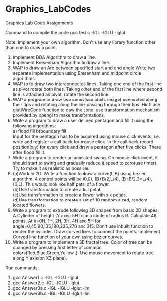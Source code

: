 # Graphics_LabCodes
Graphics Lab Code Assignments

Command to compile the code
gcc test.c -lGL -lGLU -lglut

Note: Implement your own algorithm. Don't use any library function other than one to draw a point.

1. Implement DDA Algorithm to draw a line.</br>
2. Implement Bresenham Algorithm to draw a line.</br>
3. WAP to draw an Arc between specified start and end angle.Write two separate implementation using Bresenham and midpoint circle algorithms.</br>
4. WAP to to draw two interconnected lines. Taking one end of the first line as pivot rotate both lines. Taking other end of the first line where second line is attached as pivot, rotate the second line. </br>
5. WAP a program to draw two cones(see attch. image) connected along their tips and rotating along the line passing through their tips. Hint: use glutWireCone function to daw the cone. use transformation  mechanism provided by opengl to make transformations.</br>
6. Write a program to draw a user defined pentagon and fill it using the following algorithms:</br>
   a) flood fill   b)boundary fill</br>
   Input for the pentagon has to be acquired using mouse click events, i.e. write and register a call back for mouse click. In the call back record position(x,y) for every click and draw a pentagon after five clicks. There after flood fill it.</br>
7. Write a program to render an animated swing. On mouse click event, it should start to swing and gradually reduce it speed to zero(use timer). Try to make it  as realistic as possible.</br>
8. (a)Work in 2D.  Write a function to draw a curve(L,B) using bezier algorithm. 4 control points will be (0,0), (B+B/2,L/4), (B+B/2,3*L/4), (0,L). This would look like half petal of a flower.</br>
(b)Use transformation to create a full petal.</br>
(c)Use transformation to create a flower with six petals.</br>
(d)Use transformation to create a set of 10 random sized, random located flowers.</br>
9. Write a program to extrude following 3D shapes from basic 2D shapes: A Cylinder of height (Y axis) 5H from a circle of radius R. Calculate 48 points. At h=0H, 1H, 2H, 3H, 4H and 5H   for angle=0,45,90,135,180,225,270 and 315. Don't use inbuilt function to render the cylinder. Draw curved lines to connect the points. Implement Curved line function of your own using bezier curves.</br>
10. Write a program to implement a 3D fractal tree. Color of tree can be changed by pressing first letter of common colors(Red,Blue,Green,Yellow..). Use mouse movement to rotate tree along Y axis(on XZ plane). </br>


Run commands:
1) gcc Answer1.c -lGL -lGLU -lglut
2) gcc Answer2.c -lGL -lGLU -lglut
3) gcc Answer3a.c -lGL -lGLU -lglut -lm
4) gcc Answer3b.c -lGL -lGLU -lglut -lm
